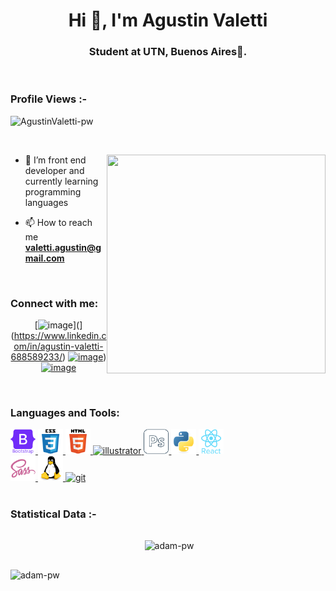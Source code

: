 <h1 align="center">Hi 👋, I'm Agustin Valetti</h1>
<h3 align="center">Student at UTN, Buenos Aires🌟.</h3>

<br>

<p align="right"> <h3>Profile Views :-</h3> <img src="https://komarev.com/ghpvc/?username=AgustinValetti-pw&label=Profile%20views&color=0e75b6&style=flat"
    alt="AgustinValetti-pw" /> 
  </p>

<br>

<p><img align="right" src="https://github.com/Adam-pw/Adam-pw/blob/main/animation_500_kxa883sd.gif" width="350" height="350" /></p>


- 🌱 I’m front end developer and currently  learning programming languages

- 📫 How to reach me **valetti.agustin@gmail.com**

<br>

<h3 align="left">Connect with me:</h3>

<div align="center">

[![image](https://img.shields.io/badge/LinkedIn-0077B5?style=for-the-badge&logo=linkedin&logoColor=white)](](https://www.linkedin.com/in/agustin-valetti-688589233/)
[![image](https://img.shields.io/badge/Instagram-E4405F?style=for-the-badge&logo=instagram&logoColor=white)](https://www.instagram.com/agustinshm/?hl=en))
[![image](https://img.shields.io/badge/Gmail-D14836?style=for-the-badge&logo=gmail&logoColor=white)](valetti.agustin@gmail.com)
  
</div>
</p>

<br>

<h3 align="left">Languages and Tools:</h3>
<a href="https://getbootstrap.com" target="_blank" rel="noreferrer">
    <img src="https://raw.githubusercontent.com/devicons/devicon/master/icons/bootstrap/bootstrap-plain-wordmark.svg"
      alt="bootstrap" width="40" height="40" /> </a> 
 <a href="https://www.w3schools.com/css/" target="_blank"
    rel="noreferrer"> <img
      src="https://raw.githubusercontent.com/devicons/devicon/master/icons/css3/css3-original-wordmark.svg" alt="css3"
      width="40" height="40" /> </a> <a href="https://www.w3.org/html/" target="_blank" rel="noreferrer"> <img
      src="https://raw.githubusercontent.com/devicons/devicon/master/icons/html5/html5-original-wordmark.svg"
      alt="html5" width="40" height="40" /> </a> <a href="https://www.adobe.com/in/products/illustrator.html"
    target="_blank" rel="noreferrer"> <img
      src="https://www.vectorlogo.zone/logos/adobe_illustrator/adobe_illustrator-icon.svg" alt="illustrator" width="40"
      height="40" /> 
  </a> <a href="https://www.photoshop.com/en" target="_blank"
    rel="noreferrer"> <img
      src="https://raw.githubusercontent.com/devicons/devicon/master/icons/photoshop/photoshop-line.svg" alt="photoshop"
      width="40" height="40" /> </a> <a href="https://www.python.org" target="_blank" rel="noreferrer"> <img
      src="https://raw.githubusercontent.com/devicons/devicon/master/icons/python/python-original.svg" alt="python"
      width="40" height="40" /> </a> <a href="https://reactjs.org/" target="_blank" rel="noreferrer"> <img
      src="https://raw.githubusercontent.com/devicons/devicon/master/icons/react/react-original-wordmark.svg"
      alt="react" width="40" height="40" /> </a> <br> <a href="https://sass-lang.com" target="_blank" rel="noreferrer"> <img
      src="https://raw.githubusercontent.com/devicons/devicon/master/icons/sass/sass-original.svg" alt="sass" width="auto"
      height="40" /> </a> 
        <a href="https://www.linux.org/" target="_blank"> 
    <img src="https://raw.githubusercontent.com/devicons/devicon/master/icons/linux/linux-original.svg" alt="linux" width="40" height="40"/> 
  </a> 
  <a href="https://git-scm.com/" target="_blank"> 
    <img src="https://www.vectorlogo.zone/logos/git-scm/git-scm-icon.svg" alt="git" width="40" height="40"/> 
  </a>
  <br>
<br>
<h3>Statistical Data :-</h3>

<div style="display: flex; justify-content: center; align-items: center;>
    <p><img align="center"
    src="https://github-readme-stats.vercel.app/api/top-langs?username=AgustinValetti&show_icons=true&locale=en&bg_color=0d1117&text_color=ffffff&layout=compact"
    alt="adam-pw" 
    bg_color=#808080/></p>

<p>&nbsp;<img align="center" src="https://github-readme-stats.vercel.app/api?username=AgustinValetti&show_icons=true&locale=en&bg_color=0d1117&text_color=ffffff&repo=convoychat"
    alt="adam-pw" /></p>
</div>


<p><img align="center" src="https://github-readme-streak-stats.herokuapp.com/?user=AgustinValetti&theme=dark&background=0d1117&date_format=M%20j%5B%2C%20Y%5D" alt="adam-pw" /></p>

